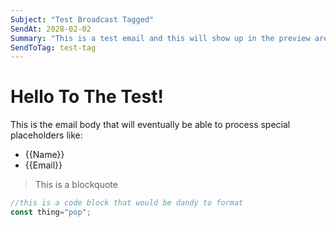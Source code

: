 ```yaml
--- 
Subject: "Test Broadcast Tagged"
SendAt: 2028-02-02
Summary: "This is a test email and this will show up in the preview area"
SendToTag: test-tag
---
```


# Hello To The Test!

This is the email body that will eventually be able to process special placeholders like:

 - {{Name}}
 - {{Email}}

> This is a blockquote

```js
//this is a code block that would be dandy to format
const thing="pop";
```